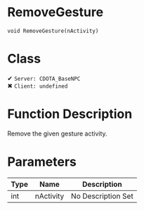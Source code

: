 # RemoveGesture
```
void RemoveGesture(nActivity)
```
# Class
✔ `Server: CDOTA_BaseNPC`  
✖ `Client: undefined`  

# Function Description
Remove the given gesture activity.
# Parameters
Type|Name|Description
--|--|--
int|nActivity|No Description Set

